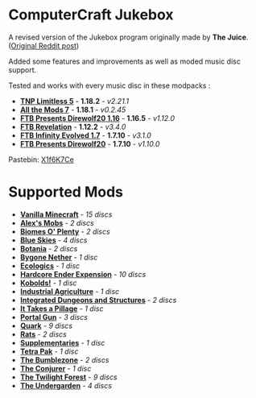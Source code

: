 # ComputerCraft Jukebox

A revised version of the Jukebox program originally made by **The Juice**. ([Original Reddit post](https://www.reddit.com/r/ComputerCraft/comments/9rqk6w/jukebox_110_info_in_comments/))

Added some features and improvements as well as moded music disc support.

Tested and works with every music disc in these modpacks :
 - [**TNP Limitless 5**](https://www.curseforge.com/minecraft/modpacks/tnp-limitless-5) - **1.18.2** - *v2.21.1*
 - [**All the Mods 7**](https://www.curseforge.com/minecraft/modpacks/all-the-mods-7) - **1.18.1** - *v0.2.45*
 - [**FTB Presents Direwolf20 1.16**](https://www.feed-the-beast.com/modpack/79_ftb_presents_direwolf20_1_16) - **1.16.5** - *v1.12.0*
 - [**FTB Revelation**](https://www.feed-the-beast.com/modpack/35_ftb_revelation) - **1.12.2** - *v3.4.0*
 - [**FTB Infinity Evolved 1.7**](https://www.feed-the-beast.com/modpack/23_ftb_infinity_evolved_1_7) - **1.7.10** - *v3.1.0*
 - [**FTB Presents Direwolf20**](https://www.feed-the-beast.com/modpack/14_ftb_presents_direwolf20) - **1.7.10** - *v1.10.0*

Pastebin: [X1f6K7Ce](https://pastebin.com/X1f6K7Ce)

# Supported Mods

 - [**Vanilla Minecraft**](https://www.minecraft.net) - *15 discs*
 - [**Alex's Mobs**](https://www.curseforge.com/minecraft/mc-mods/alexs-mobs) - *2 discs*
 - [**Biomes O' Plenty**](https://www.curseforge.com/minecraft/mc-mods/biomes-o-plenty) - *2 discs*
 - [**Blue Skies**](https://www.curseforge.com/minecraft/mc-mods/blue-skies) - *4 discs*
 - [**Botania**](https://www.curseforge.com/minecraft/mc-mods/botania) - *2 discs*
 - [**Bygone Nether**](https://www.curseforge.com/minecraft/mc-mods/bygone-nether) - *1 disc*
 - [**Ecologics**](https://www.curseforge.com/minecraft/mc-mods/ecologics) - *1 disc*
 - [**Hardcore Ender Expension**](https://www.curseforge.com/minecraft/mc-mods/hardcore-ender-expansion) - *10 discs*
 - [**Kobolds!**](https://www.curseforge.com/minecraft/mc-mods/kobolds) - *1 disc*
 - [**Industrial Agriculture**](https://www.curseforge.com/minecraft/mc-mods/industrial-agriculture) - *1 disc*
 - [**Integrated Dungeons and Structures**](https://www.curseforge.com/minecraft/mc-mods/idas) - *2 discs*
 - [**It Takes a Pillage**](https://www.curseforge.com/minecraft/mc-mods/it-takes-a-pillage) - *1 disc*
 - [**Portal Gun**](https://www.curseforge.com/minecraft/mc-mods/portal-gun) - *3 discs*
 - [**Quark**](https://www.curseforge.com/minecraft/mc-mods/quark) - *9 discs*
 - [**Rats**](https://www.curseforge.com/minecraft/mc-mods/rats) - *2 discs*
 - [**Supplementaries**](https://www.curseforge.com/minecraft/mc-mods/supplementaries) - *1 disc*
 - [**Tetra Pak**](https://www.curseforge.com/minecraft/mc-mods/tetra-pak) - *1 disc*
 - [**The Bumblezone**](https://www.curseforge.com/minecraft/mc-mods/the-bumblezone-forge) - *2 discs*
 - [**The Conjurer**](https://www.curseforge.com/minecraft/mc-mods/the-conjurer) - *1 disc*
 - [**The Twilight Forest**](https://www.curseforge.com/minecraft/mc-mods/the-twilight-forest) - *9 discs*
 - [**The Undergarden**](https://www.curseforge.com/minecraft/mc-mods/the-undergarden) - *4 discs*
